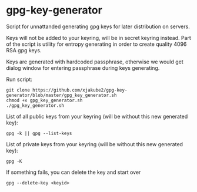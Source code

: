 # gpg-key-generator

Script for unnattanded generating gpg keys for later distribution on servers.

Keys will not be added to your keyring, will be in secret keyring instead.
Part of the script is utility for entropy generating in order to create quality 4096 RSA gpg keys.

Keys are generated with hardcoded passphrase, otherwise we would get dialog window for entering passphrase during keys generating.

Run script:
```
git clone https://github.com/xjakube2/gpg-key-generator/blob/master/gpg_key_generator.sh
chmod +x gpg_key_generator.sh
./gpg_key_generator.sh
```

List of all public keys from your keyring (will be without this new generated key):
```
gpg -k || gpg --list-keys
```

List of private keys from your keyring (will be without this new generated key):
```
gpg -K
```

If something fails, you can delete the key and start over
```
gpg --delete-key <keyid>
```
